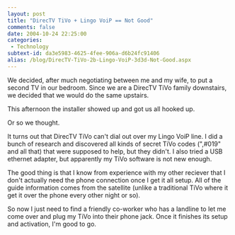 ```yaml
---
layout: post
title: "DirecTV TiVo + Lingo VoiP == Not Good"
comments: false
date: 2004-10-24 22:25:00
categories:
 - Technology
subtext-id: da3e5983-4625-4fee-906a-d6b24fc91406
alias: /blog/DirecTV-TiVo-2b-Lingo-VoiP-3d3d-Not-Good.aspx
---
```



We decided, after much negotiating between me and my wife, to put a second TV in our bedroom. Since we are a DirecTV TiVo family downstairs, we decided that we would do the same upstairs.

This afternoon the installer showed up and got us all hooked up.

Or so we thought.

It turns out that DirecTV TiVo can't dial out over my Lingo VoiP line. I did a bunch of research and discovered all kinds of secret TiVo codes (",#019" and all that) that were supposed to help, but they didn't. I also tried a USB ethernet adapter, but apparently my TiVo software is not new enough.

The good thing is that I know from experience with my other reciever that I don't actually need the phone connection once I get it all setup. All of the guide information comes from the satellite (unlike a traditional TiVo where it get it over the phone every other night or so).

So now I just need to find a friendly co-worker who has a landline to let me come over and plug my TiVo into their phone jack. Once it finishes its setup and activation, I'm good to go.
